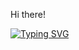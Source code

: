 Hi there!

[![Typing SVG](https://readme-typing-svg.demolab.com?font=Verdana&weight=500&duration=2500&pause=1000&color=8AEDF7&center=true&vCenter=true&repeat=false&width=435&lines=Web+designer+%26+developer)](https://git.io/typing-svg)
